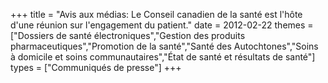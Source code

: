 +++
title = "Avis aux médias: Le Conseil canadien de la santé est l'hôte d'une réunion sur l'engagement du patient."
date = 2012-02-22
themes = ["Dossiers de santé électroniques","Gestion des produits pharmaceutiques","Promotion de la santé","Santé des Autochtones","Soins à domicile et soins communautaires","État de santé et résultats de santé"]
types = ["Communiqués de presse"]
+++
